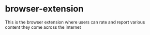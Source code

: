 # browser-extension
This is the browser extension where users can rate and report various content they come across the internet

